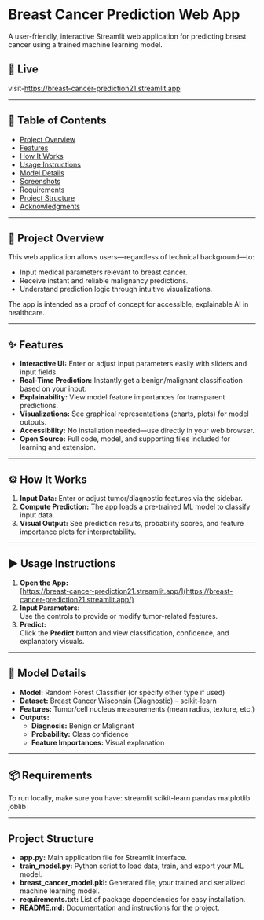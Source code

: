 # Breast Cancer Prediction Web App

A user-friendly, interactive Streamlit web application for predicting breast cancer using a trained machine learning model.  
## 🚀 Live 

visit-https://breast-cancer-prediction21.streamlit.app

---

## 📑 Table of Contents

- [Project Overview](#project-overview)
- [Features](#features)
- [How It Works](#how-it-works)
- [Usage Instructions](#usage-instructions)
- [Model Details](#model-details)
- [Screenshots](#screenshots)
- [Requirements](#requirements)
- [Project Structure](#project-structure)
- [Acknowledgments](#acknowledgments)

---

## 📝 Project Overview

This web application allows users—regardless of technical background—to:
- Input medical parameters relevant to breast cancer.
- Receive instant and reliable malignancy predictions.
- Understand prediction logic through intuitive visualizations.

The app is intended as a proof of concept for accessible, explainable AI in healthcare.

---

## ✨ Features

- **Interactive UI:** Enter or adjust input parameters easily with sliders and input fields.
- **Real-Time Prediction:** Instantly get a benign/malignant classification based on your input.
- **Explainability:** View model feature importances for transparent predictions.
- **Visualizations:** See graphical representations (charts, plots) for model outputs.
- **Accessibility:** No installation needed—use directly in your web browser.
- **Open Source:** Full code, model, and supporting files included for learning and extension.

---

## ⚙️ How It Works

1. **Input Data:** Enter or adjust tumor/diagnostic features via the sidebar.
2. **Compute Prediction:** The app loads a pre-trained ML model to classify input data.
3. **Visual Output:** See prediction results, probability scores, and feature importance plots for interpretability.

---

## ▶️ Usage Instructions

1. **Open the App:**  
   [https://breast-cancer-prediction21.streamlit.app/](https://breast-cancer-prediction21.streamlit.app/)
2. **Input Parameters:**  
   Use the controls to provide or modify tumor-related features.
3. **Predict:**  
   Click the **Predict** button and view classification, confidence, and explanatory visuals.

---

## 🤖 Model Details

- **Model:** Random Forest Classifier (or specify other type if used)
- **Dataset:** Breast Cancer Wisconsin (Diagnostic) – scikit-learn
- **Features:** Tumor/cell nucleus measurements (mean radius, texture, etc.)
- **Outputs:**  
  - **Diagnosis:** Benign or Malignant  
  - **Probability:** Class confidence  
  - **Feature Importances:** Visual explanation

---


## 📦 Requirements

To run locally, make sure you have:
streamlit
scikit-learn
pandas
matplotlib
joblib


---

##  Project Structure

- **app.py:** Main application file for Streamlit interface.
- **train_model.py:** Python script to load data, train, and export your ML model.
- **breast_cancer_model.pkl:** Generated file; your trained and serialized machine learning model.
- **requirements.txt:** List of package dependencies for easy installation.
- **README.md:** Documentation and instructions for the project.



